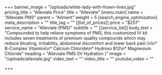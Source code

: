 +++
banner_image = "/uploads/white-lady-with-frown-lines.jpg"
pricing_title = "Alleviate Price"
title = "Alleviate"
[menu.main]
name = "Alleviate PMS"
parent = "Ailment"
weight = 5
[search_engine_optimization]
meta_description = ""
title_tag = ""
[[list_of_prices]]
price = "$257"
service_name = "Alleviate (PMS)"
subtitle = ""
[[service_list]]
body_text = "Compounded to help relieve symptoms of PMS, this customized IV kit includes seven treatments of premium-quality compounds which may reduce bloating, irritability, abdominal discomfort and lower back pain.\n\n* B-Complex Vitamins\n* Calcium Chloride\n* Hydroxo B12\n* Magnesium Chloride"
heading = "Alleviate PMS (IV Hydration )"
image = "/uploads/alleviate.jpg"
video_text = ""
video_title = ""
youtube_video = ""

+++
